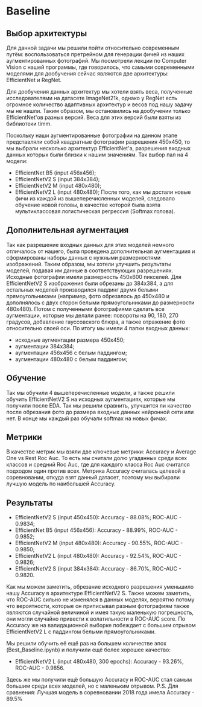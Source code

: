 # Baseline
## Выбор архитектуры
Для данной задачи мы решили пойти относительно современным путём: воспользоваться претрейном для генерации фичей из наших аугментированных фотографий. Мы посмотрели лекции по Computer Vision с нашей программы, где говорилось, что самыми современными моделями для дообучения сейчас являются две архитектуры: EfficientNet и RegNet. 

Для дообучения данных архитектур мы хотели взять веса, полученные исследователями на датасете ImageNet21k, однако у RegNet есть огромное количество адаптивных архитектур и весов под нашу задачу мы не нашли. Таким образом, мы остановились на дообучении только EfficientNet'ов разных версий. Веса для этих версий были взяты из библиотеки timm. 

Поскольку наши аугментированные фотографии на данном этапе представляли собой квадратные фотографии разрешения 450x450, то мы выбрали несколько архитектур EfficientNet'a, разрешения входных данных которых были близки к нашим значениям. Так выбор пал на 4 модели:

- EfficientNet B5 (input 456x456);
- EfficientNetV2 S (input 384x384);
- EfficientNetV2 M (input 480x480);
- EfficientNetV2 L (input 480x480);
После того, как мы достали новые фичи из каждой из вышеперечисленных моделей, следовало обучение новой головы, в качестве которой была взята мультиклассовая логистическая регрессия (Softmax голова).
## Дополнительная аугментация
Так как разрешение входных данных для этих моделей немного отличалось от нашего, была проведена дополнительная аугментациия и сформированы наборы данных с нужными размерностями изображений. Таким образом, мы хотели улучшить результаты моделей, подавая им данные в соответствующих разрешениях. Исходные фотографии имели размерность 450x600 пикселей. Для EfficientNetV2 S изображения были обрезаны до 384x384, а для остальных моделей производился паддинг двумя белыми прямоугольниками (например, фото обрезалось до 450x480 и дополнялось с двух сторон белыми прямоугольниками до размерности 480x480). Потом с полученными фотографиями сделать все аугментации, которые мы делали ранее: повороты на 90, 180, 270 градусов, добавление гауссовского блюра, а также отражение фото относительно своей оси. По итогу мы имели 4 папки входных данных: 
- исходные аугментации размера 450x450;
- аугментации 384x384;
- аугментации 456x456 с белым паддингом;
- аугментации 480x480 с белым паддингом;
## Обучение
Так мы обучили 4 вышеперечисленные модели, а также решили обучить EfficientNetV2 S на исходных аугментациях, которые мы получили после EDA. Так мы решили сравнить, улучшится ли качество после обрезания фото до размера входных данных нейронной сети или нет. В конце мы каждый раз обучали softmax на новых фичах. 
## Метрики
В качестве метрик мы взяли две ключевые метрики: Accuracy и Average One vs Rest Roc Auc. То есть мы считали долю угаданных среди всех классов и средний Roc Auc, где для каждого класса Roc Auc считался подходом один против всех. Метрика Accuracy считалась целевой в соревновании, откуда взят данный датасет, поэтому мы выбирали лучшую модель по наибольшей Accuracy.
## Результаты
- EfficientNetV2 S (input 450x450): Accuracy - 88.08%; ROC-AUC - 0.9834;
- EfficientNet B5 (input 456x456): Accuracy - 88.99%, ROC-AUC - 0.9852;
- EfficientNetV2 M (input 480x480): Accuracy - 90.55%, ROC-AUC - 0.9850;
- EfficientNetV2 L (input 480x480): Accuracy - 92.54%, ROC-AUC - 0.9826;
- EfficientNetV2 S (input 384x384): Accuracy - 86.70%, ROC-AUC - 0.9820.

Как мы можем заметить, обрезание исходного разрешения уменьшило нашу Accuracy в архитектуре EfficientNetV2 S. Также можем заметить, что ROC-AUC сильно не изменялся в данных моделях, вероятно потому что вероятности, которые он приписывал разным фотографиям также являются случайной величиной и имея такую маленькую погрешность, они могли случайно привести к волатильности в ROC-AUC score. По Accuracy же на валидационной выборке побеждает с большим отрывом EfficientNetV2 L с паддингом белыми прямоугольниками. 

Мы решили обучить её ещё раз на большем количестве эпох (Best_Baseline.ipynb) и получили ещё более хорошее качество:

-  EfficientNetV2 L (input 480x480, 300 epochs): Accuracy - 93.26%, ROC-AUC - 0.9856.

Здесь же мы получили ещё большую Accuracy и ROC-AUC стал самым большим среди всех моделей, но с маленьким отрывом. 
P.S. Для сравнения: Лучшая модель в соревновании 2018 года имела Accuracy - 89.5%